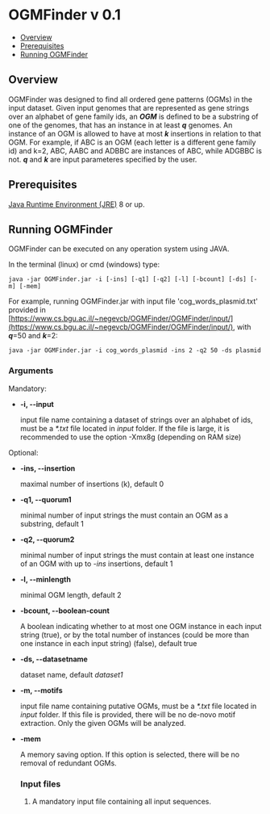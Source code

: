 # OGMFinder v 0.1

-   [Overview](#overview)
-   [Prerequisites](#prerequisites)
-   [Running OGMFinder](#running)

<a name='overview'>Overview</a>
--------
OGMFinder was designed to find all ordered gene patterns (OGMs) in the input dataset. Given input genomes that are represented as gene
strings over an alphabet of gene family ids, an **_OGM_** is defined to be a substring of one of the genomes,
that has an instance in at least **_q_** genomes. An instance of an OGM is allowed to have at most **_k_** insertions in relation to 
that OGM. For example, if ABC is an OGM (each letter is a different gene family id) and k=2, ABC, AABC and ADBBC are instances of ABC, 
while ADGBBC is not. **_q_** and **_k_** are input parameteres specified by the user.

<a name='prerequisites'>Prerequisites</a>
--------

[Java Runtime Environment (JRE)](http://www.oracle.com/technetwork/java/javase/downloads/index.html)
8 or up.

<a name='running'>Running OGMFinder</a>
--------

OGMFinder can be executed on any operation system using JAVA.

In the terminal (linux) or cmd (windows) type:
``` 
java -jar OGMFinder.jar -i [-ins] [-q1] [-q2] [-l] [-bcount] [-ds] [-m] [-mem]
```
For example, running OGMFinder.jar with input file 'cog_words_plasmid.txt' provided in [https://www.cs.bgu.ac.il/~negevcb/OGMFinder/OGMFinder/input/](https://www.cs.bgu.ac.il/~negevcb/OGMFinder/OGMFinder/input/), with **_q_**=50 and **_k_**=2:
``` 
java -jar OGMFinder.jar -i cog_words_plasmid -ins 2 -q2 50 -ds plasmid
```

### Arguments
Mandatory:
- **-i, --input**			
  
   input file name containing a dataset of strings over an alphabet of ids, must be a *\*.txt* file located in *input* folder.
   If the file is large, it is recommended to use the option -Xmx8g (depending on RAM size)
   
Optional:
- **-ins, --insertion**
   
   maximal number of insertions (k), default 0
- **-q1, --quorum1**		
   
   minimal number of input strings the must contain an OGM as a substring, default 1
- **-q2, --quorum2**
   
   minimal number of input strings the must contain at least one instance of an OGM with up to *-ins* insertions, default 1
- **-l, --minlength**	
   
   minimal OGM length, default 2
- **-bcount, --boolean-count**
   
   A boolean indicating whether to at most one OGM instance in each input string (true), or by the total number of instances
   (could be more than one instance in each input string) (false), default true
- **-ds, --datasetname**
   
   dataset name, default *dataset1*
- **-m, --motifs**
   
   input file name containing putative OGMs, must be a *\*.txt* file located in *input* folder. If this file is provided, there will be no de-novo motif extraction. Only the given OGMs will be analyzed.
   
- **-mem**

   A memory saving option. If this option is selected, there will be no removal of redundant OGMs.
   
   ### Input files
   1. A mandatory input file containing all input sequences.
